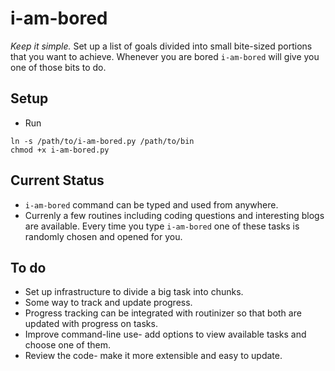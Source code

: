 # i-am-bored
*Keep it simple.*
Set up a list of goals divided into small bite-sized portions that you want to achieve. Whenever you are bored `i-am-bored` will give you one of those bits to do.

## Setup
* Run
```
ln -s /path/to/i-am-bored.py /path/to/bin
chmod +x i-am-bored.py
```

## Current Status
*  `i-am-bored` command can be typed and used from anywhere.
* Currenly a few routines including coding questions and interesting blogs are
  available. Every time you type `i-am-bored` one of these tasks is randomly
chosen and opened for you.

## To do
* Set up infrastructure to divide a big task into chunks.
* Some way to track and update progress.
* Progress tracking can be integrated with routinizer so that both are updated
  with progress on tasks.
* Improve command-line use- add options to view available tasks and choose one
  of them.
* Review the code- make it more extensible and easy to update.
